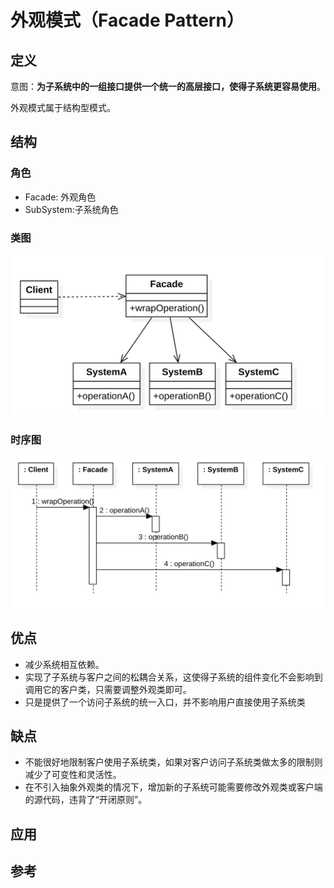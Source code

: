 # 外观模式（Facade Pattern）

## 定义

意图：**为子系统中的一组接口提供一个统一的高层接口，使得子系统更容易使用**。

外观模式属于结构型模式。

## 结构

### 角色

- Facade: 外观角色
- SubSystem:子系统角色

### 类图

<img src="../assets/FacadePattern/image-20200625115947988.png" alt="image-20200625115947988" style="zoom:50%;" />

### 时序图

<img src="../assets/FacadePattern/image-20200625120001473.png" alt="image-20200625120001473" style="zoom:50%;" />

## 优点

- 减少系统相互依赖。
- 实现了子系统与客户之间的松耦合关系，这使得子系统的组件变化不会影响到调用它的客户类，只需要调整外观类即可。
- 只是提供了一个访问子系统的统一入口，并不影响用户直接使用子系统类

## 缺点

- 不能很好地限制客户使用子系统类，如果对客户访问子系统类做太多的限制则减少了可变性和灵活性。
- 在不引入抽象外观类的情况下，增加新的子系统可能需要修改外观类或客户端的源代码，违背了“开闭原则”。

## 应用

## 参考